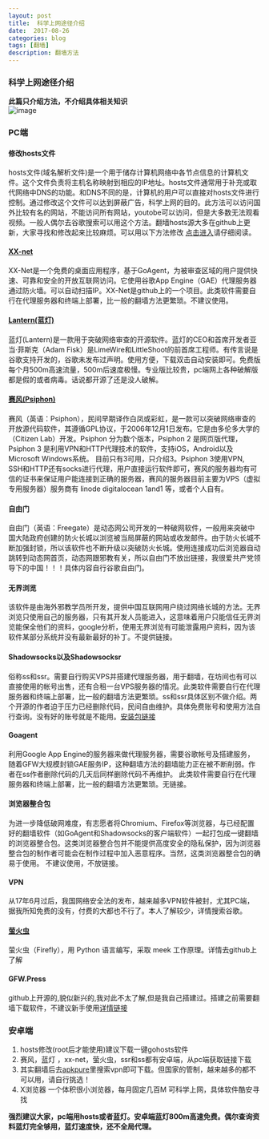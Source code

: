 ```yaml
---	
layout: post 
title: 	科学上网途径介绍  
date:  2017-08-26  
categories: blog 	 
tags: [翻墙]  	
description: 翻墙方法   	
---     
```


### 科学上网途径介绍  

**此篇只介绍方法，不介绍具体相关知识**   
![image](https://img.laod.cn/wp-content/uploads/2016/12/20170111022240.png)   


### PC端    
    
#### 修改hosts文件       
  
hosts文件(域名解析文件)是一个用于储存计算机网络中各节点信息的计算机文件。这个文件负责将主机名称映射到相应的IP地址。hosts文件通常用于补充或取代网络中DNS的功能。和DNS不同的是，计算机的用户可以直接对hosts文件进行控制。通过修改这个文件可以达到屏蔽广告，科学上网的目的。此方法可以访问国外比较有名的网站，不能访问所有网站，youtobe可以访问，但是大多数无法观看视频。一般人偶尔去谷歌搜索可以用这个方法。翻墙hosts源大多在github上更新，大家寻找和修改起来比较麻烦。可以用以下方法修改 [点击进入](https://laod.cn/hosts/2017-google-hosts.html)请仔细阅读。
    
  
#### [XX-net](https://github.com/XX-net/XX-Net/wiki/%E4%B8%AD%E6%96%87%E6%96%87%E6%A1%A3)

  
XX-Net是一个免费的桌面应用程序，基于GoAgent，为被审查区域的用户提供快速、可靠和安全的开放互联网访问。它使用谷歌App Engine（GAE）代理服务器通过防火墙。可以自动扫描IP。XX-Net是github上的一个项目。此类软件需要自行在代理服务器和终端上部署，比一般的翻墙方法更繁琐。不建议使用。 


#### [Lantern(蓝灯)](https://www.evernote.com/shard/s313/sh/4a524ea0-f8bc-4568-876a-220c945b08ff/30dc1556b67ae04dabb38b615c6ff478)      
    
     
蓝灯(Lantern)是一款用于突破网络审查的开源软件。蓝灯的CEO和首席开发者亚当·菲斯克（Adam Fisk）是LimeWire和LittleShoot的前首席工程师。有传言说是谷歌支持开发的，谷歌未发布过声明。使用方便，下载双击自动安装即可。免费版每个月500m高速流量，500m后速度极慢。专业版比较贵，pc端网上各种破解版都是假的或者病毒。话说都开源了还是没人破解。   
     
#### [赛风(Psiphon) ](https://s3.amazonaws.com/57wj-4j1q-wa7e/zh/download.html)    

赛风（英语：Psiphon），民间早期译作白凤或彩虹，是一款可以突破网络审查的开放源代码软件，其遵循GPL协议，于2006年12月1日发布。它是由多伦多大学的（Citizen Lab）开发。Psiphon 分为数个版本，Psiphon 2 是网页版代理，Psiphon 3 是利用VPN和HTTP代理技术的软件，支持iOS，Android以及Microsoft Windows系统。  目前只有3可用，只介绍3。Psiphon 3使用VPN, SSH和HTTP还有socks进行代理，用户直接运行软件即可，赛风的服务器均有可信的证书来保证用户能连接到正确的服务器，赛风的服务器目前主要为VPS（虚拟专用服务器）服务商有 linode digitalocean 1and1 等，或者个人自有。   
   
#### 自由门     
 自由门（英语：Freegate）是动态网公司开发的一种破网软件，一般用来突破中国大陆政府创建的防火长城以浏览被当局屏蔽的网站或收发邮件。由于防火长城不断加强封锁，所以该软件也不断升级以突破防火长城。使用连接成功后浏览器自动跳转到动态网首页，动态网跟邪教有关，所以自由门不放出链接，我很爱共产党领导下的中国！！！具体内容自行谷歌自由门。   
#### 无界浏览    
该软件是由海外邪教学员所开发，提供中国互联网用户绕过网络长城的方法。无界浏览只使用自己的服务器，只有其开发人员能进入，这意味着用户只能信任无界浏览能保全他们的资料，google分析，使用无界浏览有可能泄露用户资料，因为该软件某部分系统并没有最新最好的补丁。不提供链接。   

#### Shadowsocks以及Shadowsocksr    
俗称ss和ssr。需要自行购买VPS并搭建代理服务器，用于翻墙，在坊间也有可以直接使用的帐号出售，还有合租一台VPS服务器的情况。此类软件需要自行在代理服务器和终端上部署，比一般的翻墙方法更繁琐。ss和ssr具体区别不做介绍。两个开源的作者迫于压力已经删除代码，民间自由维护。具体免费账号和使用方法自行查询。没有好的账号就是不能用。[安装包链接](https://eyun.baidu.com/s/3nvI8Dbr#sharelink/path=%2F)     
   
#### Goagent  

利用Google App Engine的服务器来做代理服务器，需要谷歌帐号及搭建服务，随着GFW大规模封锁GAE服务IP，这种翻墙方法的翻墙能力正在被不断削弱。作者在ss作者删除代码的几天后同样删除代码不再维护。 此类软件需要自行在代理服务器和终端上部署，比一般的翻墙方法更繁琐。无链接。        
   
#### 浏览器整合包   

为进一步降低破网难度，有志愿者将Chromium、Firefox等浏览器，与已经配置好的翻墙软件（如GoAgent和Shadowsocks的客户端软件）一起打包成一键翻墙的浏览器整合包。这类浏览器整合包并不能提供高度安全的隐私保护，因为浏览器整合包的制作者可能会在制作过程中加入恶意程序。当然，这类浏览器整合包的确易于使用。 不建议使用，不放链接。 

#### VPN     
从17年6月过后，我国网络安全法的发布，越来越多VPN软件被封，尤其PC端，据我所知免费的没有，付费的大都也不行了。本人了解较少，详情搜索谷歌。   
   
#### [萤火虫](https://github.com/yinghuocho/firefly-proxy)    


萤火虫（Firefly），用 Python 语言编写，采取 meek 工作原理。详情去github上了解   
  
#### GFW.Press   
github上开源的,貌似新兴的,我对此不太了解,但是我自己搭建过。搭建之前需要翻墙下载软件，不建议新手使用[详情链接](https://github.com/chinashiyu/gfw.press)   

  
### 安卓端   
   
1. hosts修改(root后才能使用)建议下载一键gohosts软件  
2. 赛风，蓝灯 ，xx-net，萤火虫，ssr和ss都有安卓端，从pc端获取链接下载    
3. 其实翻墙后去[apkpure](www.apkpure.com)里搜索vpn即可下载。但国家的管制，越来越多的都不可以用，请自行挑选！       
4. X浏览器 一个体积很小浏览器，每月固定几百M  可科学上网，具体软件酷安寻找    
   

   
 **强烈建议大家，pc端用hosts或者蓝灯。安卓端蓝灯800m高速免费。偶尔查询资料蓝灯完全够用，蓝灯速度快，还不全局代理。** 





   

   






